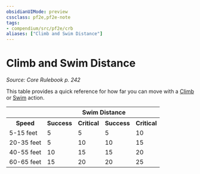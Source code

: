 ```yaml
---
obsidianUIMode: preview
cssclass: pf2e,pf2e-note
tags:
- compendium/src/pf2e/crb
aliases: ["Climb and Swim Distance"]
---
```

# Climb and Swim Distance  
*Source: Core Rulebook p. 242*  

This table provides a quick reference for how far you can move with a [Climb](../actions/climb.md) or [Swim](../actions/swim.md) action.

<table>
<tr>
  <th colspan="2"></th>
  <th colspan="2">Swim Distance</th>
</tr>
<tr>
  <th>Speed</th>
  <th>Success</th>
  <th>Critical</th>
  <th>Success</th>
  <th>Critical</th>
</tr>
<tr>
  <td>5-15 feet</td>
  <td>5</td>
  <td>5</td>
  <td>5</td>
  <td>10</td>
</tr>
<tr>
  <td>20-35 feet</td>
  <td>5</td>
  <td>10</td>
  <td>10</td>
  <td>15</td>
</tr>
<tr>
  <td>40-55 feet</td>
  <td>10</td>
  <td>15</td>
  <td>15</td>
  <td>20</td>
</tr>
<tr>
  <td>60-65 feet</td>
  <td>15</td>
  <td>20</td>
  <td>20</td>
  <td>25</td>
</tr>
</table>